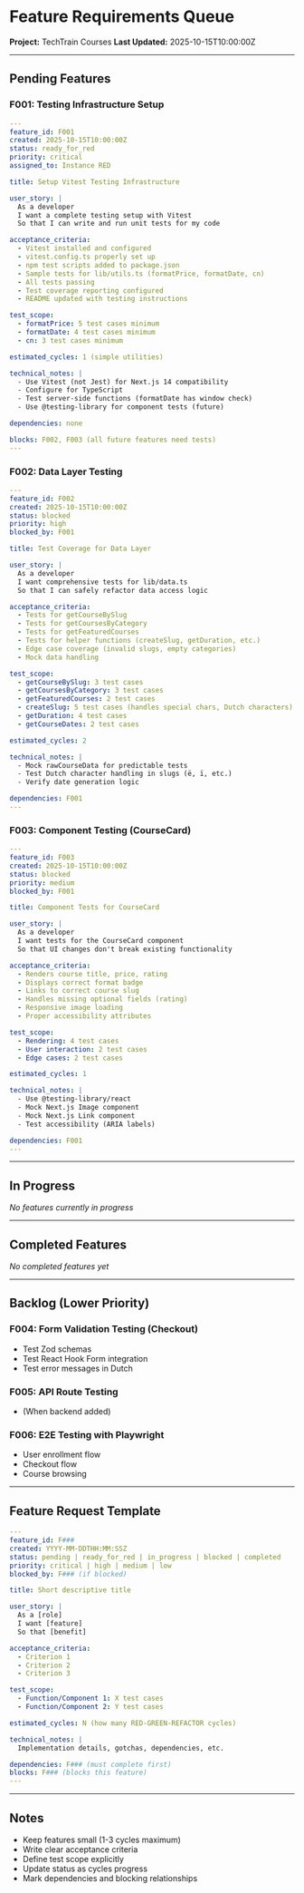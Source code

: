 # Feature Requirements Queue

**Project:** TechTrain Courses
**Last Updated:** 2025-10-15T10:00:00Z

---

## Pending Features

### F001: Testing Infrastructure Setup
```yaml
---
feature_id: F001
created: 2025-10-15T10:00:00Z
status: ready_for_red
priority: critical
assigned_to: Instance RED

title: Setup Vitest Testing Infrastructure

user_story: |
  As a developer
  I want a complete testing setup with Vitest
  So that I can write and run unit tests for my code

acceptance_criteria:
  - Vitest installed and configured
  - vitest.config.ts properly set up
  - npm test scripts added to package.json
  - Sample tests for lib/utils.ts (formatPrice, formatDate, cn)
  - All tests passing
  - Test coverage reporting configured
  - README updated with testing instructions

test_scope:
  - formatPrice: 5 test cases minimum
  - formatDate: 4 test cases minimum
  - cn: 3 test cases minimum

estimated_cycles: 1 (simple utilities)

technical_notes: |
  - Use Vitest (not Jest) for Next.js 14 compatibility
  - Configure for TypeScript
  - Test server-side functions (formatDate has window check)
  - Use @testing-library for component tests (future)

dependencies: none

blocks: F002, F003 (all future features need tests)
---
```

### F002: Data Layer Testing
```yaml
---
feature_id: F002
created: 2025-10-15T10:00:00Z
status: blocked
priority: high
blocked_by: F001

title: Test Coverage for Data Layer

user_story: |
  As a developer
  I want comprehensive tests for lib/data.ts
  So that I can safely refactor data access logic

acceptance_criteria:
  - Tests for getCourseBySlug
  - Tests for getCoursesByCategory
  - Tests for getFeaturedCourses
  - Tests for helper functions (createSlug, getDuration, etc.)
  - Edge case coverage (invalid slugs, empty categories)
  - Mock data handling

test_scope:
  - getCourseBySlug: 3 test cases
  - getCoursesByCategory: 3 test cases
  - getFeaturedCourses: 2 test cases
  - createSlug: 5 test cases (handles special chars, Dutch characters)
  - getDuration: 4 test cases
  - getCourseDates: 2 test cases

estimated_cycles: 2

technical_notes: |
  - Mock rawCourseData for predictable tests
  - Test Dutch character handling in slugs (ë, ï, etc.)
  - Verify date generation logic

dependencies: F001
---
```

### F003: Component Testing (CourseCard)
```yaml
---
feature_id: F003
created: 2025-10-15T10:00:00Z
status: blocked
priority: medium
blocked_by: F001

title: Component Tests for CourseCard

user_story: |
  As a developer
  I want tests for the CourseCard component
  So that UI changes don't break existing functionality

acceptance_criteria:
  - Renders course title, price, rating
  - Displays correct format badge
  - Links to correct course slug
  - Handles missing optional fields (rating)
  - Responsive image loading
  - Proper accessibility attributes

test_scope:
  - Rendering: 4 test cases
  - User interaction: 2 test cases
  - Edge cases: 2 test cases

estimated_cycles: 1

technical_notes: |
  - Use @testing-library/react
  - Mock Next.js Image component
  - Mock Next.js Link component
  - Test accessibility (ARIA labels)

dependencies: F001
---
```

---

## In Progress

*No features currently in progress*

---

## Completed Features

*No completed features yet*

---

## Backlog (Lower Priority)

### F004: Form Validation Testing (Checkout)
- Test Zod schemas
- Test React Hook Form integration
- Test error messages in Dutch

### F005: API Route Testing
- (When backend added)

### F006: E2E Testing with Playwright
- User enrollment flow
- Checkout flow
- Course browsing

---

## Feature Request Template

```yaml
---
feature_id: F###
created: YYYY-MM-DDTHH:MM:SSZ
status: pending | ready_for_red | in_progress | blocked | completed
priority: critical | high | medium | low
blocked_by: F### (if blocked)

title: Short descriptive title

user_story: |
  As a [role]
  I want [feature]
  So that [benefit]

acceptance_criteria:
  - Criterion 1
  - Criterion 2
  - Criterion 3

test_scope:
  - Function/Component 1: X test cases
  - Function/Component 2: Y test cases

estimated_cycles: N (how many RED-GREEN-REFACTOR cycles)

technical_notes: |
  Implementation details, gotchas, dependencies, etc.

dependencies: F### (must complete first)
blocks: F### (blocks this feature)
---
```

---

## Notes

- Keep features small (1-3 cycles maximum)
- Write clear acceptance criteria
- Define test scope explicitly
- Update status as cycles progress
- Mark dependencies and blocking relationships
